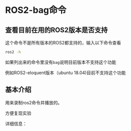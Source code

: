 # ROS2-bag命令

## 查看目前在用的ROS2版本是否支持

这个命令不是所有版本的ROS2都支持的，输入以下命令查看

```bash
ros2 -h
```

如果列出来的命令里没有`bag`说明目前版本不支持这个功能

例如ROS2-eloquent版本（ubuntu 18.04)目前不支持这个功能

## 基本介绍

用来录制ros2命令并播放的。

方便复现实验

详细信息：

```bash

```
